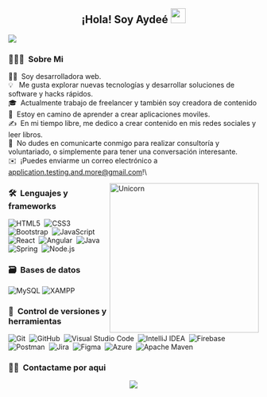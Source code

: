 
<h2 align="center">¡Hola! Soy Aydeé <a href="https://github.com/Bouaskaoun" target="_self">
		<img src="https://media.giphy.com/media/hvRJCLFzcasrR4ia7z/giphy.gif" width="30">
	</a>
   </h2>

![](https://komarev.com/ghpvc/?username=Aydee2000)
<!-- ## 👋 &nbsp;Hey there! I'm Aditya Kanoi -->

### 👨🏻‍💻 &nbsp;Sobre Mi

👨‍💻 &nbsp;Soy desarrolladora web. \
💡 &nbsp; Me gusta explorar nuevas tecnologías y desarrollar soluciones de software y hacks rápidos.\
🎓 &nbsp;Actualmente trabajo de freelancer y también soy creadora de contenido\
🌱 &nbsp;Estoy en camino de aprender a crear aplicaciones moviles.\
✍️ &nbsp;En mi tiempo libre, me dedico a crear contenido en mis redes sociales y leer libros.\
💬 &nbsp;No dudes en comunicarte conmigo para realizar consultoría y voluntariado, o simplemente para tener una conversación interesante.\
✉️ &nbsp;¡Puedes enviarme un correo electrónico a application.testing.and.more@gmail.com!\

<img align="right" width=300px alt="Unicorn" src="https://c.tenor.com/GN73MKBawZYAAAAi/busy-cute.gif" />

### 🛠 &nbsp;Lenguajes y frameworks
![HTML5](https://img.shields.io/badge/html5-%23E34F26.svg?style=for-the-badge&logo=html5&logoColor=white)&nbsp;
![CSS3](https://img.shields.io/badge/css3-%231572B6.svg?style=for-the-badge&logo=css3&logoColor=white)&nbsp;
![Bootstrap](https://img.shields.io/badge/bootstrap-%23563D7C.svg?style=for-the-badge&logo=bootstrap&logoColor=white)&nbsp;
![JavaScript](https://img.shields.io/badge/javascript-%23323330.svg?style=for-the-badge&logo=javascript&logoColor=%23F7DF1E)&nbsp;
![React](https://img.shields.io/badge/react-%2320232a.svg?style=for-the-badge&logo=react&logoColor=%2361DAFB)&nbsp;
![Angular](https://img.shields.io/badge/Angular-%23DD0031.svg?style=for-the-badge&logo=Angular&logoColor=white)&nbsp;
![Java](https://img.shields.io/badge/java-%23ED8B00.svg?style=for-the-badge&logo=java&logoColor=white)&nbsp;
![Spring](https://img.shields.io/badge/spring-%236DB33F.svg?style=for-the-badge&logo=spring&logoColor=white)&nbsp;
![Node.js](https://img.shields.io/badge/Node.js-%23339933.svg?style=for-the-badge&logo=Node.js&logoColor=white)

### 🗃 &nbsp;Bases de datos

![MySQL](https://img.shields.io/badge/MySQL-%234479A1.svg?style=for-the-badge&logo=MySQL&logoColor=white)
![XAMPP](https://img.shields.io/badge/XAMPP-%23FFA500.svg?style=for-the-badge&logo=XAMPP&logoColor=white)

### 🧰 &nbsp;Control de versiones y herramientas

![Git](https://img.shields.io/badge/git-%23F05033.svg?style=for-the-badge&logo=git&logoColor=white)&nbsp;
![GitHub](https://img.shields.io/badge/github-%23121011.svg?style=for-the-badge&logo=github&logoColor=white)&nbsp;
![Visual Studio Code](https://img.shields.io/badge/Visual%20Studio%20Code-0078d7.svg?style=for-the-badge&logo=visual-studio-code&logoColor=white)&nbsp;
![IntelliJ IDEA](https://img.shields.io/badge/IntelliJ%20IDEA-%23000000.svg?style=for-the-badge&logo=IntelliJ-IDEA&logoColor=white)&nbsp;
![Firebase](https://img.shields.io/badge/Firebase-039BE5?logo=Firebase&logoColor=white&style=for-the-badge)&nbsp;
![Postman](https://img.shields.io/badge/Postman-FF6C37?style=for-the-badge&logo=postman&logoColor=white)&nbsp;
![Jira](https://img.shields.io/badge/jira-%230A0FFF.svg?style=for-the-badge&logo=jira&logoColor=white)&nbsp;
![Figma](https://img.shields.io/badge/figma-%23F24E1E.svg?style=for-the-badge&logo=figma&logoColor=white)&nbsp;
![Azure](https://img.shields.io/badge/Azure-%23008BFF.svg?style=for-the-badge&logo=Microsoft-Azure&logoColor=white)&nbsp;
![Apache Maven](https://img.shields.io/badge/Apache%20Maven-C71A36?style=for-the-badge&logo=Apache%20Maven&logoColor=white)

### 🤝🏻 &nbsp;Contactame por aqui

<p align="center">
<a target="_blank" href="https://www.linkedin.com/in/aydee-toledo/"><img src="https://img.shields.io/badge/-LinkedIn-0077B5?style=for-the-badge&logo=Linkedin&logoColor=white"></img></a>
</p>
